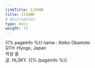 ```yaml
---
linkTitle: JJ3GNR
title: JJ3GNR
# description: 
type: docs
weight: 72
---
```

{{% pageinfo %}}
name : Keiko Okamoto<br>
QTH   :Hyogo, Japan<br>
작성 중<br>
글. HL5KY.
{{% /pageinfo %}}